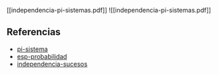 [[independencia-pi-sistemas.pdf]]
![[independencia-pi-sistemas.pdf]]

## Referencias
- [pi-sistema](./pi-sistema.md)
- [esp-probabilidad](./esp-probabilidad.md)
- [independencia-sucesos](./independencia-sucesos.md)
